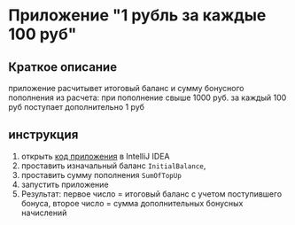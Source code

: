 # Приложение "1 рубль за каждые 100 руб"

## Краткое описание

приложение расчитывет итоговый баланс и сумму бонусного пополнения из расчета: при пополнение свыше 1000 руб. за каждый 100 руб поступает дополнительно 1 руб

## инструкция
1. открыть [код приложения](https://github.com/GrebenkovaMaria/JavaforQA_HW_3.1._Miles/blob/main/src/Main.java) в IntelliJ IDEA 
2. проставить изначальный баланс ``` InitialBalance ```, 
3. проставить сумму пополнения ``` SumOfTopUp ```
4. запустить приложение
5. Результат: первое число  = итоговый баланс с учетом поступившего бонуса, второе число = сумма дополнительных бонусных начислений 



